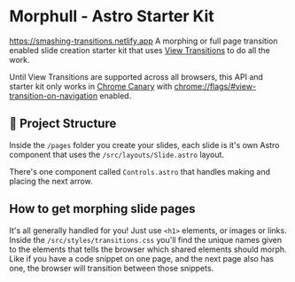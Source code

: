 # Morphull - Astro Starter Kit
https://smashing-transitions.netlify.app
A morphing or full page transition enabled slide creation starter kit that uses [View Transitions](https://developer.mozilla.org/en-US/docs/Web/API/View_Transitions_API) to do all the work. 

Until View Transitions are supported across all browsers, this API and starter kit only works in [Chrome Canary](https://www.google.com/chrome/canary/) with [chrome://flags/#view-transition-on-navigation](chrome://flags/#view-transition-on-navigation) enabled.

## 🚀 Project Structure

Inside the `/pages` folder you create your slides, each slide is it's own Astro component that uses the `/src/layouts/Slide.astro` layout.

There's one component called `Controls.astro` that handles making and placing the next arrow.

## How to get morphing slide pages

It's all generally handled for you! Just use `<h1>` elements, or images or links. Inside the `/src/styles/transitions.css` you'll find the unique names given to the elements that tells the browser which shared elements should morph. Like if you have a code snippet on one page, and the next page also has one, the browser will transition between those snippets.
